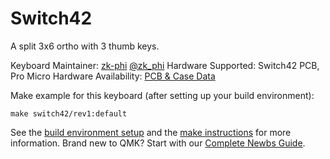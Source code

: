 Switch42
===

A split 3x6 ortho with 3 thumb keys.

Keyboard Maintainer: [zk-phi](https://github.com/zk-phi/) [@zk_phi](https://twitter.com/zk_phi)
Hardware Supported: Switch42 PCB, Pro Micro
Hardware Availability: [PCB & Case Data](https://github.com/zk-phi/switch42-keyboard)

Make example for this keyboard (after setting up your build environment):

    make switch42/rev1:default

See the [build environment setup](https://docs.qmk.fm/#/getting_started_build_tools) and the [make instructions](https://docs.qmk.fm/#/getting_started_make_guide) for more information. Brand new to QMK? Start with our [Complete Newbs Guide](https://docs.qmk.fm/#/newbs).

